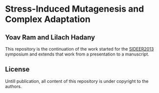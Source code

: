 # Stress-Induced Mutagenesis and Complex Adaptation
## Yoav Ram and Lilach Hadany

This repository is the continuation of the work started for the [SIDEER2013] symposium and extends that work from a presentation to a manuscript.

## License
Untill publication, all content of this repository is under copyright to the authors.

[SIDEER2013]: http://sideer2013.yoavram.com/
